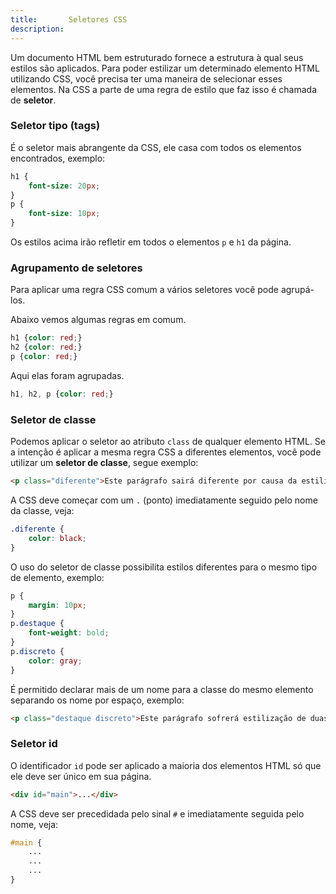 ```yaml
---
title:       Seletores CSS 
description: 
---
```


Um documento HTML bem estruturado fornece a estrutura à qual seus estilos são aplicados. Para poder estilizar um
determinado elemento HTML utilizando CSS, você precisa ter uma maneira de selecionar esses elementos. Na CSS a parte
de uma regra de estilo que faz isso é chamada de __seletor__.

### Seletor tipo (tags)

É o seletor mais abrangente da CSS, ele casa com todos os elementos encontrados, exemplo:

```css
h1 {
    font-size: 20px;
}
p {
    font-size: 10px;
}
```

Os estilos acima irão refletir em todos o elementos `p` e `h1` da página.



### Agrupamento de seletores

Para aplicar uma regra CSS comum a vários seletores você pode agrupá-los.

Abaixo vemos algumas regras em comum.

```css
h1 {color: red;}
h2 {color: red;}
p {color: red;}
```

Aqui elas foram agrupadas.

```css
h1, h2, p {color: red;}
```


### Seletor de classe

Podemos aplicar o seletor ao atributo `class` de qualquer elemento HTML. Se a intenção é aplicar a mesma regra CSS a 
diferentes elementos, você pode utilizar um __seletor de classe__, segue exemplo:

```html
<p class="diferente">Este parágrafo sairá diferente por causa da estilização</p>
```

A CSS deve começar com um `.` (ponto) imediatamente seguido pelo nome da classe, veja:

```css
.diferente { 
    color: black;
}
```

O uso do seletor de classe possibilita estilos diferentes para o mesmo tipo de elemento, exemplo:

```css
p {
    margin: 10px;
}
p.destaque { 
    font-weight: bold;
}
p.discreto { 
    color: gray;
}
```

É permitido declarar mais de um nome para a classe do mesmo elemento separando os nome por espaço, exemplo:

```html
<p class="destaque discreto">Este parágrafo sofrerá estilização de duas regras CSS</p>
```


### Seletor id

O identificador `id` pode ser aplicado a maioria dos elementos HTML só que ele deve ser único em sua página.

```html
<div id="main">...</div>
```

A CSS deve ser precedidada pelo sinal `#` e imediatamente seguida pelo nome, veja:

```css
#main {
    ...
    ...
    ...
}
```